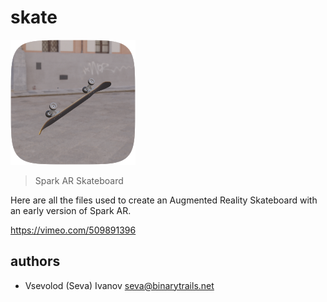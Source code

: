 # skate

![logo](./demo/logo.png)

> Spark AR Skateboard

Here are all the files used to create an Augmented Reality Skateboard with an early version of Spark AR.

https://vimeo.com/509891396

## authors

- Vsevolod (Seva) Ivanov <seva@binarytrails.net>
